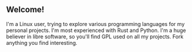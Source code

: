 ## Welcome!
I'm a Linux user, trying to explore various programming languages for my personal projects. I'm most experienced with Rust and Python. I'm a huge believer in libre software, so you'll find GPL used on all my projects. Fork anything you find interesting.

<!--[![GitHub Stats](https://github-readme-stats.vercel.app/api?username=TheTerrior&count_private=true&show_icons=true)](https://github.com/TheTerrior)

[![Top Languages](https://github-readme-stats.vercel.app/api/top-langs/?username=TheTerrior&hide=php)](https://github.com/TheTerrior)
-->

<!--
**TheTerrior/TheTerrior** is a ✨ _special_ ✨ repository because its `README.md` (this file) appears on your GitHub profile.

Here are some ideas to get you started:

- 🔭 I’m currently working on ...
- 🌱 I’m currently learning ...
- 👯 I’m looking to collaborate on ...
- 🤔 I’m looking for help with ...
- 💬 Ask me about ...
- 📫 How to reach me: ...
- 😄 Pronouns: ...
- ⚡ Fun fact: ...
-->
